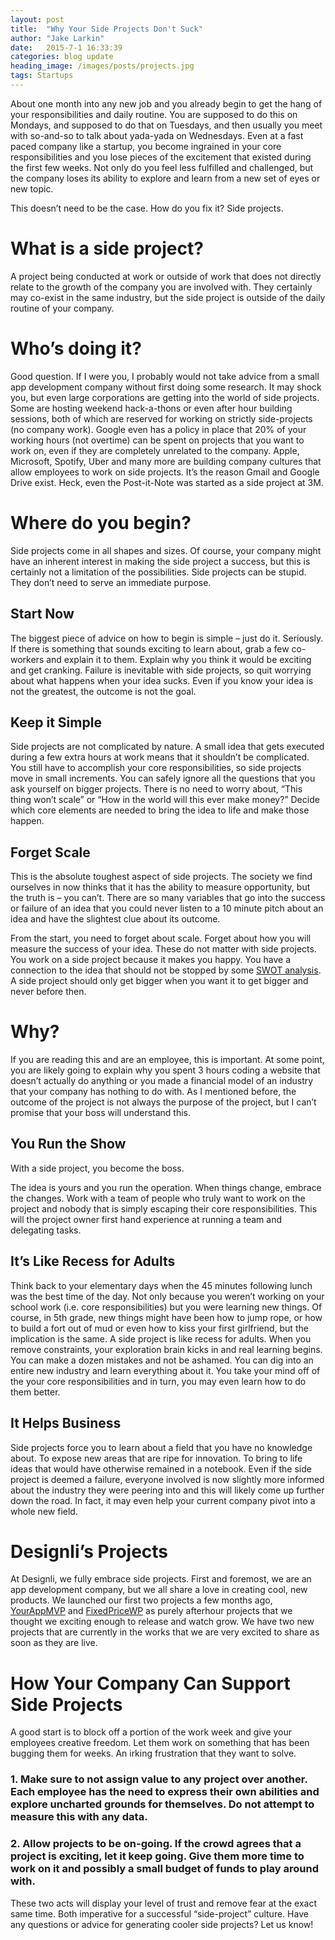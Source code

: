 ```yaml
---
layout: post
title:  "Why Your Side Projects Don't Suck"
author: "Jake Larkin"
date:   2015-7-1 16:33:39
categories: blog update
heading_image: /images/posts/projects.jpg
tags: Startups
---
```

About one month into any new job and you already begin to get the hang of your responsibilities and daily routine. You are supposed to do this on Mondays, and supposed to do that on Tuesdays, and then usually you meet with so-and-so to talk about yada-yada on Wednesdays. Even at a fast paced company like a startup, you become ingrained in your core responsibilities and you lose pieces of the excitement that existed during the first few weeks. Not only do you feel less fulfilled and challenged, but the company loses its ability to explore and learn from a new set of eyes or new topic.

This doesn’t need to be the case. How do you fix it? Side projects.

# What is a side project?

A project being conducted at work or outside of work that does not directly relate to the growth of the company you are involved with. They certainly may co-exist in the same industry, but the side project is outside of the daily routine of your company.

# Who’s doing it?

Good question. If I were you, I probably would not take advice from a small app development company without first doing some research. It may shock you, but even large corporations are getting into the world of side projects. Some are hosting weekend hack-a-thons or even after hour building sessions, both of which are reserved for working on strictly side-projects (no company work). Google even has a policy in place that 20% of your working hours (not overtime) can be spent on projects that you want to work on, even if they are completely unrelated to the company. Apple, Microsoft, Spotify, Uber and many more are building company cultures that allow employees to work on side projects. It’s the reason Gmail and Google Drive exist. Heck, even the Post-it-Note was started as a side project at 3M.

# Where do you begin?

Side projects come in all shapes and sizes. Of course, your company might have an inherent interest in making the side project a success, but this is certainly not a limitation of the possibilities. Side projects can be stupid. They don’t need to serve an immediate purpose.

## Start Now

The biggest piece of advice on how to begin is simple – just do it. Seriously. If there is something that sounds exciting to learn about, grab a few co-workers and explain it to them. Explain why you think it would be exciting and get cranking. Failure is inevitable with side projects, so quit worrying about what happens when your idea sucks. Even if you know your idea is not the greatest, the outcome is not the goal.

## Keep it Simple

Side projects are not complicated by nature. A small idea that gets executed during a few extra hours at work means that it shouldn’t be complicated. You still have to accomplish your core responsibilities, so side projects move in small increments. You can safely ignore all the questions that you ask yourself on bigger projects. There is no need to worry about, “This thing won’t scale” or “How in the world will this ever make money?” Decide which core elements are needed to bring the idea to life and make those happen.

## Forget Scale

This is the absolute toughest aspect of side projects. The society we find ourselves in now thinks that it has the ability to measure opportunity, but the truth is – you can’t. There are so many variables that go into the success or failure of an idea that you could never listen to a 10 minute pitch about an idea and have the slightest clue about its outcome.

From the start, you need to forget about scale. Forget about how you will measure the success of your idea. These do not matter with side projects. You work on a side project because it makes you happy. You have a connection to the idea that should not be stopped by some [SWOT analysis](http://insurancethoughtleadership.com/swot-analysis-swot-analysis/). A side project should only get bigger when you want it to get bigger and never before then.

# Why?

If you are reading this and are an employee, this is important. At some point, you are likely going to explain why you spent 3 hours coding a website that doesn’t actually do anything or you made a financial model of an industry that your company has nothing to do with. As I mentioned before, the outcome of the project is not always the purpose of the project, but I can’t promise that your boss will understand this.

## You Run the Show

With a side project, you become the boss.

The idea is yours and you run the operation. When things change, embrace the changes. Work with a team of people who truly want to work on the project and nobody that is simply escaping their core responsibilities. This will the project owner first hand experience at running a team and delegating tasks.

## It’s Like Recess for Adults

Think back to your elementary days when the 45 minutes following lunch was the best time of the day. Not only because you weren’t working on your school work (i.e. core responsibilities) but you were learning new things. Of course, in 5th grade, new things might have been how to jump rope, or how to build a fort out of mud or even how to kiss your first girlfriend, but the implication is the same. A side project is like recess for adults. When you remove constraints, your exploration brain kicks in and real learning begins. You can make a dozen mistakes and not be ashamed. You can dig into an entire new industry and learn everything about it. You take your mind off of the your core responsibilities and in turn, you may even learn how to do them better.

## It Helps Business

Side projects force you to learn about a field that you have no knowledge about. To expose new areas that are ripe for innovation. To bring to life ideas that would have otherwise remained in a notebook. Even if the side project is deemed a failure, everyone involved is now slightly more informed about the industry they were peering into and this will likely come up further down the road. In fact, it may even help your current company pivot into a whole new field.

# Designli’s Projects

At Designli, we fully embrace side projects. First and foremost, we are an app development company, but we all share a love in creating cool, new products. We launched our first two projects a few months ago, [YourAppMVP](www.yourappmvp.com) and [FixedPriceWP](www.fixedpricewp.com) as purely afterhour projects that we thought we exciting enough to release and watch grow. We have two new projects that are currently in the works that we are very excited to share as soon as they are live.

# How Your Company Can Support Side Projects
 
A good start is to block off a portion of the work week and give your employees creative freedom. Let them work on something that has been bugging them for weeks. An irking frustration that they want to solve.

### 1. Make sure to not assign value to any project over another. Each employee has the need to express their own abilities and explore uncharted grounds for themselves. Do not attempt to measure this with any data.
### 2. Allow projects to be on-going. If the crowd agrees that a project is exciting, let it keep going. Give them more time to work on it and possibly a small budget of funds to play around with.

These two acts will display your level of trust and remove fear at the exact same time. Both imperative for a successful “side-project” culture. Have any questions or advice for generating cooler side projects? Let us know!


 



